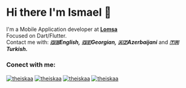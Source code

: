 # Hi there I'm Ismael 👋

I'm a Mobile Application developer at [**Lomsa**](https://lomsa.com) <br/>
Focused on Dart/Flutter.<br/> 
Contact me with: ***🇬🇧English,*** ***🇬🇪Georgian,*** ***🇦🇿Azerbaijani*** and ***🇹🇷Turkish.*** <br/>

<!--
#### Best Repositories:
- [Papernews](https://github.com/theiskaa/papernews)
- [Hacker News App](https://github.com/theiskaa/hackernews_app)
- [Classmate](https://github.com/theiskaa/classmate)
-->

### Conect with me:

<a href="https://stackoverflow.com/users/14247462/theiskaa?tab=profile" target="blank"><img align="center" src="https://img.shields.io/badge/StackOverflow%20-%23323330.svg?&style=for-the-badge&logo=StackOverflow&logoColor=orange" alt="theiskaa"/></a> 
<a href="https://instagram.com/theiskaa" target="blank"><img align="center" src="https://img.shields.io/badge/Instagram%20-%23E4405F.svg?&style=for-the-badge&logo=Instagram&logoColor=white" alt="theiskaa"/></a> 
<a href="https://twitter.com/theiskaa" target="blank"><img align="center" src="https://img.shields.io/badge/Twitter%20-%231DA1F2.svg?&style=for-the-badge&logo=Twitter&logoColor=white" alt="theiskaa"/></a> 
<a href="https://www.linkedin.com/in/ismael-shakverdiev-4b6355202/" target="blank"><img align="center" src="https://img.shields.io/badge/Linkedin%20-%230077B5.svg?&style=for-the-badge&logo=Linkedin&logoColor=white" alt="theiskaa"/></a> 

<!--
<a href="mailto:st.bahahd@gmail.com?subject=test%20subject&body=test%20body" target="blank"><img align="center" src="https://img.shields.io/badge/Gmail%20-%23323330.svg?&style=for-the-badge&logo=Gmail&logoColor=red" alt="theiskaa"/></a> 
s
<a href="https://facebook.com/theiskaa" target="blank"><img align="center" src="https://img.shields.io/badge/Facebook%20-%230077B5.svg?&style=for-the-badge&logo=Facebook&logoColor=white" alt="theiskaa"/></a> 
-->

<!-- 
### Languages and Tools:
<a href="https://flutter.io" target="blank"><img align="center" src="https://img.shields.io/badge/flutter-%230095D5.svg?&style=for-the-badge&logo=flutter&logoColor=white" alt="theiskaa"/></a> 
<a href="https://www.dartlang.org" target="blank"><img align="center" src="https://img.shields.io/badge/Dart-%230077B5.svg?&style=for-the-badge&logo=dart&logoColor=white" alt="theiskaa"/></a> 
<a href="https://pub.dev/packages/sqflite" target="blank"><img align="center" src="https://img.shields.io/badge/Sqlite%20-%23FF0000.svg?&style=for-the-badge&logo=Sqlite&logoColor=white" alt="theiskaa"/></a> 
<a href="https://code.visualstudio.com" target="blank"><img align="center" src="https://img.shields.io/badge/vs code%20-%2300599C.svg?&style=for-the-badge&logo=visual-studio-code&logoColor=white" alt="theiskaa"/></a> 
<a href="https://www.adobe.com/tr/products/xd.html" target="blank"><img align="center" src="https://img.shields.io/badge/Adobe xd%20-%23FF26BE.svg?&style=for-the-badge&logo=adobe%20xd&logoColor=white" alt="theiskaa"/></a> 
<a href="https://firebase.google.com" target="blank"><img align="center" src="https://img.shields.io/badge/Firebase%20-%23FF9900.svg?&style=for-the-badge&logo=Firebase&logoColor=white" alt="theiskaa"/></a> 
-->

